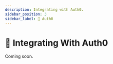 ```yaml
---
description: Integrating with Auth0.
sidebar_position: 3
sidebar_label: 🚧 Auth0
---
```


# 🚧 Integrating With Auth0

Coming soon.
